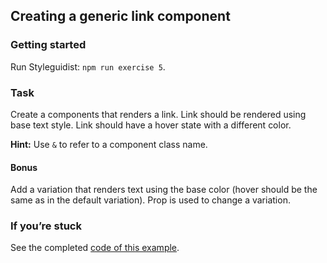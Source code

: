 ## Creating a generic link component

### Getting started

Run Styleguidist: `npm run exercise 5`.

### Task

Create a components that renders a link. Link should be rendered using base text style. Link should have a hover state with a different color.

**Hint:** Use `&` to refer to a component class name.

#### Bonus

Add a variation that renders text using the base color (hover should be the same as in the default variation). Prop is used to change a variation.

### If you’re stuck

See the completed [code of this example](../../components/core/Link/Link.js).

